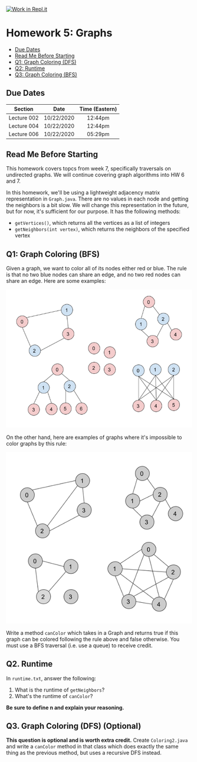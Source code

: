 [![Work in Repl.it](https://classroom.github.com/assets/work-in-replit-14baed9a392b3a25080506f3b7b6d57f295ec2978f6f33ec97e36a161684cbe9.svg)](https://classroom.github.com/online_ide?assignment_repo_id=3404319&assignment_repo_type=AssignmentRepo)
# Homework 5: Graphs

* [Due Dates](#due-dates)
* [Read Me Before Starting](#read-me-before-starting)
* [Q1: Graph Coloring (DFS)](#q1-graph-coloring-bfs)
* [Q2: Runtime](#q2-runtime)
* [Q3: Graph Coloring (BFS)](#q3-graph-coloring-dfs-optional)

## Due Dates
|   Section   |    Date    | Time (Eastern) |
|:-----------:|:----------:|:--------------:|
| Lecture 002 | 10/22/2020 | 12:44pm        |
| Lecture 004 | 10/22/2020 | 12:44pm        |
| Lecture 006 | 10/22/2020 | 05:29pm        |


## Read Me Before Starting
This homework covers topcs from week 7, specifically traversals on undirected
graphs. We will continue covering graph algorithms into HW 6 and 7.

In this homework, we'll be using a lightweight adjacency matrix representation
in `Graph.java`. There are no values in each node and getting the neighbors is a
bit slow. We will change this representation in the future, but for now,
it's sufficient for our purpose. It has the following methods:

* `getVertices()`, which returns all the vertices as a list of integers
* `getNeighbors(int vertex)`, which returns the neighbors of the specified
  vertex 

## Q1: Graph Coloring (BFS)
Given a graph, we want to color all of its nodes either red or blue. The rule is
that no two blue nodes can share an edge, and no two red nodes can share an
edge. Here are some examples:

![example of colored graphs examples](graph-coloring-1.png)

On the other hand, here are examples of graphs where it's impossible to color
graphs by this rule:

![example of counter examples](graph-coloring-2.png)

Write a method `canColor` which takes in a Graph and returns true if this graph
can be colored following the rule above and false otherwise. You must use a BFS
traversal (i.e. use a queue) to receive credit.

## Q2. Runtime
In `runtime.txt`, answer the following:

1. What is the runtime of `getNeighbors`?
2. What's the runtime of `canColor`?

**Be sure to define n and explain your reasoning.**

## Q3. Graph Coloring (DFS) (Optional)
**This question is optional and is worth extra credit.**
Create `Coloring2.java` and write a `canColor` method in that class which does
exactly the same thing as the previous method, but uses a recursive DFS instead.


